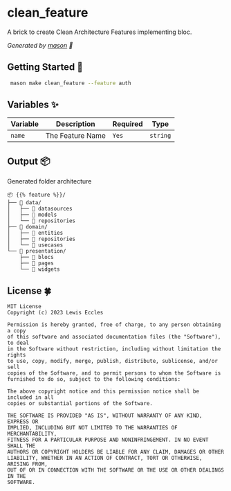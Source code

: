 # clean_feature
A brick to create Clean Architecture Features implementing bloc.

_Generated by [mason][1] 🧱_

## Getting Started 🚀

```sh
 mason make clean_feature --feature auth
```

## Variables ✨

| Variable | Description   | Required | Type     |
| -------- | ------------- | -------- | -------- |
| `name`   | The Feature Name | `Yes`    | `string` |

## Output 📦

Generated folder architecture

```
📦 {{% feature %}}/
├── 📂 data/
│   ├── 📂 datasources
│   ├── 📂 models
│   └── 📂 repositories
├── 📂 domain/
│   ├── 📂 entities
│   ├── 📂 repositories
│   └── 📂 usecases
└── 📂 presentation/
    ├── 📂 blocs
    ├── 📂 pages
    └── 📂 widgets
```

[1]: https://github.com/felangel/mason
## License 🍀

    MIT License
    Copyright (c) 2023 Lewis Eccles

    Permission is hereby granted, free of charge, to any person obtaining a copy
    of this software and associated documentation files (the "Software"), to deal
    in the Software without restriction, including without limitation the rights
    to use, copy, modify, merge, publish, distribute, sublicense, and/or sell
    copies of the Software, and to permit persons to whom the Software is
    furnished to do so, subject to the following conditions:

    The above copyright notice and this permission notice shall be included in all
    copies or substantial portions of the Software.

    THE SOFTWARE IS PROVIDED "AS IS", WITHOUT WARRANTY OF ANY KIND, EXPRESS OR
    IMPLIED, INCLUDING BUT NOT LIMITED TO THE WARRANTIES OF MERCHANTABILITY,
    FITNESS FOR A PARTICULAR PURPOSE AND NONINFRINGEMENT. IN NO EVENT SHALL THE
    AUTHORS OR COPYRIGHT HOLDERS BE LIABLE FOR ANY CLAIM, DAMAGES OR OTHER
    LIABILITY, WHETHER IN AN ACTION OF CONTRACT, TORT OR OTHERWISE, ARISING FROM,
    OUT OF OR IN CONNECTION WITH THE SOFTWARE OR THE USE OR OTHER DEALINGS IN THE
    SOFTWARE.
